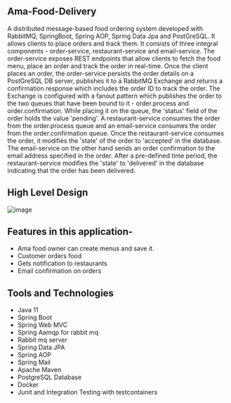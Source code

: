 ## Ama-Food-Delivery

A distributed message-based food ordering system developed with RabbitMQ, SpringBoot, Spring AOP, Spring Data Jpa and PostGreSQL. It allows clients to place orders and track them. It consists of three integral components - order-service, restaurant-service and email-service. The order-service exposes REST endpoints that allow clients to fetch the food menu, place an order and track the order in real-time. Once the client places an order, the order-service persists the order details on a PostGreSQL DB server, publishes it to a RabbitMQ Exchange and returns a confirmation response which includes the order ID to track the order. The Exchange is configured with a fanout pattern which publishes the order to the two queues that have been bound to it - order.process and order.confirmation. While placing it on the queue, the 'status' field of the order holds the value 'pending'. A restaurant-service consumes the order from the order.process queue and an email-service consumes the order from the order.confirmation queue. Once the restaurant-service consumes the order, it modifies the 'state' of the order to 'accepted' in the database. The email-service on the other hand sends an order confirmation to the email address specified in the order. After a pre-defined time period, the restaurant-service modifies the 'state' to 'delivered' in the database indicating that the order has been delivered.



## High Level Design 

![image](https://github.com/coding-nomadic/Ama-Food-Delivery/assets/8009104/cdfe86f1-3c3c-4fcc-a208-f17aeb8ddff0)

## Features in this application- 

- Ama food owner can create menus and save it.
- Customer orders food
- Gets notification to restaurants
- Email confirmation on orders

## Tools and Technologies

- Java 11
- Spring Boot
- Spring Web MVC
- Spring Aamqp for rabbit mq
- Rabbit mq server
- Spring Data JPA
- Spring AOP
- Spring Mail
- Apache Maven
- PostgreSQL Database
- Docker
- Junit and Integration Testing with testcontainers



